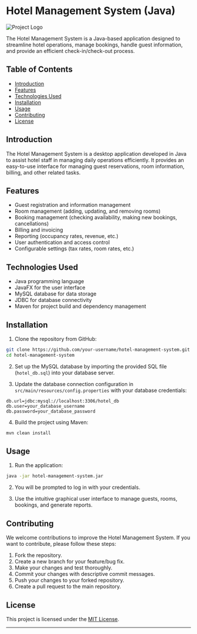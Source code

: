# Hotel Management System (Java)

![Project Logo](url_to_logo_if_available)

The Hotel Management System is a Java-based application designed to streamline hotel operations, manage bookings, handle guest information, and provide an efficient check-in/check-out process.

## Table of Contents

- [Introduction](#introduction)
- [Features](#features)
- [Technologies Used](#technologies-used)
- [Installation](#installation)
- [Usage](#usage)
- [Contributing](#contributing)
- [License](#license)

## Introduction

The Hotel Management System is a desktop application developed in Java to assist hotel staff in managing daily operations efficiently. It provides an easy-to-use interface for managing guest reservations, room information, billing, and other related tasks.

## Features

- Guest registration and information management
- Room management (adding, updating, and removing rooms)
- Booking management (checking availability, making new bookings, cancellations)
- Billing and invoicing
- Reporting (occupancy rates, revenue, etc.)
- User authentication and access control
- Configurable settings (tax rates, room rates, etc.)

## Technologies Used

- Java programming language
- JavaFX for the user interface
- MySQL database for data storage
- JDBC for database connectivity
- Maven for project build and dependency management

## Installation

1. Clone the repository from GitHub:

```bash
git clone https://github.com/your-username/hotel-management-system.git
cd hotel-management-system
```

2. Set up the MySQL database by importing the provided SQL file (`hotel_db.sql`) into your database server.

3. Update the database connection configuration in `src/main/resources/config.properties` with your database credentials:

```
db.url=jdbc:mysql://localhost:3306/hotel_db
db.user=your_database_username
db.password=your_database_password
```

4. Build the project using Maven:

```bash
mvn clean install
```

## Usage

1. Run the application:

```bash
java -jar hotel-management-system.jar
```

2. You will be prompted to log in with your credentials.

3. Use the intuitive graphical user interface to manage guests, rooms, bookings, and generate reports.

## Contributing

We welcome contributions to improve the Hotel Management System. If you want to contribute, please follow these steps:

1. Fork the repository.
2. Create a new branch for your feature/bug fix.
3. Make your changes and test thoroughly.
4. Commit your changes with descriptive commit messages.
5. Push your changes to your forked repository.
6. Create a pull request to the main repository.

## License

This project is licensed under the [MIT License](LICENSE).

---